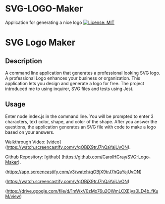 # SVG-LOGO-Maker
Application for generating a nice logo
[![License: MIT](https://img.shields.io/badge/License-MIT-yellow.svg)](https://opensource.org/licenses/MIT)
# SVG Logo Maker

## Description

A command line application that generates a professional looking SVG logo.  A professional Logo enhances your business or organization.  This application lets you design and generate a logo for free.  The project introduced me to using inquirer, SVG files and tests using Jest.

## Usage
Enter node index.js in the command line.  You will be prompted to enter 3 characters, text color, shape, and color of the shape.  After you answer the questions, the application generates an SVG file with code to make a logo based on your answers.

Walkthrough Video: [video] (https://watch.screencastify.com/v/qOBjX9trJ7hQaYajUvON).

Github Repository: [github] (https://github.com/CarolHGray/SVG-Logo-Maker).


(https://app.screencastify.com/v3/watch/qOBjX9trJ7hQaYajUvON)

(https://watch.screencastify.com/v/qOBjX9trJ7hQaYajUvON)

(https://drive.google.com/file/d/1mWxV0zMx76u2OWmLCXEjvs0LD4b_fKuM/view)










